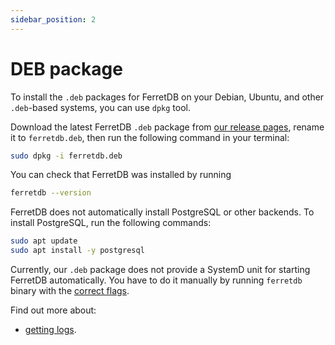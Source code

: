 ```yaml
---
sidebar_position: 2
---
```


# DEB package

To install the `.deb` packages for FerretDB on your Debian, Ubuntu, and other `.deb`-based systems,
you can use `dpkg` tool.

Download the latest FerretDB `.deb` package from [our release pages](https://github.com/FerretDB/FerretDB/releases/latest),
rename it to `ferretdb.deb`,
then run the following command in your terminal:

```sh
sudo dpkg -i ferretdb.deb
```

You can check that FerretDB was installed by running

```sh
ferretdb --version
```

FerretDB does not automatically install PostgreSQL or other backends.
To install PostgreSQL, run the following commands:

```sh
sudo apt update
sudo apt install -y postgresql
```

Currently, our `.deb` package does not provide a SystemD unit for starting FerretDB automatically.
You have to do it manually by running `ferretdb` binary with the [correct flags](../configuration/flags.md).

Find out more about:

- [getting logs](../configuration/observability.md#binary-executable-logs).
